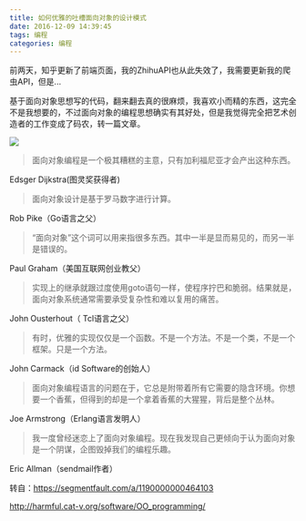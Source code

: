 ```yaml
---
title: 如何优雅的吐槽面向对象的设计模式
date: 2016-12-09 14:39:45
tags: 编程
categories: 编程
---
```


前两天，知乎更新了前端页面，我的ZhihuAPI也从此失效了，我需要更新我的爬虫API，但是...

<!--more-->

基于面向对象思想写的代码，翻来翻去真的很麻烦，我喜欢小而精的东西，这完全不是我想要的，不过面向对象的编程思想确实有其好处，但是我觉得完全把艺术创造者的工作变成了码农，转一篇文章。

![](http://segmentfault.com/img/bVb6TF)


> 面向对象编程是一个极其糟糕的主意，只有加利福尼亚才会产出这种东西。

Edsger Dijkstra(图灵奖获得者)

> 面向对象设计是基于罗马数字进行计算。

Rob Pike（Go语言之父）

> “面向对象”这个词可以用来指很多东西。其中一半是显而易见的，而另一半是错误的。

Paul Graham（美国互联网创业教父）

> 实现上的继承就跟过度使用goto语句一样，使程序拧巴和脆弱。结果就是，面向对象系统通常需要承受复杂性和难以复用的痛苦。

John Ousterhout（ Tcl语言之父）

> 有时，优雅的实现仅仅是一个函数。不是一个方法。不是一个类，不是一个框架。只是一个方法。

John Carmack（id Software的创始人）

> 面向对象编程语言的问题在于，它总是附带着所有它需要的隐含环境。你想要一个香蕉，但得到的却是一个拿着香蕉的大猩猩，背后是整个丛林。

Joe Armstrong（Erlang语言发明人）

> 我一度曾经迷恋上了面向对象编程。现在我发现自己更倾向于认为面向对象是一个阴谋，企图毁掉我们的编程乐趣。

Eric Allman（sendmail作者）

转自：https://segmentfault.com/a/1190000000464103

http://harmful.cat-v.org/software/OO_programming/